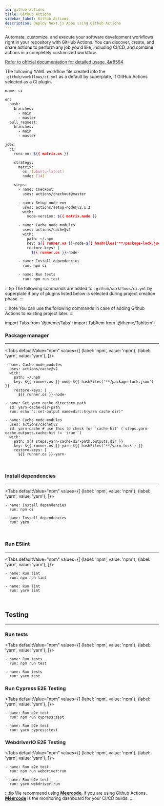 ```yaml
---
id: github-actions
title: Github Actions
sidebar_label: Github Actions
description: Deploy Next.js Apps using Github Actions
---
```





Automate, customize, and execute your software development workflows right in your repository with GitHub Actions. You can discover, create, and share actions to perform any job you'd like, including CI/CD, and combine actions in a completely customized workflow.

[Refer to official documentation for detailed usage. &#8594](https://docs.github.com/en/actions)

The following YAML workflow file created into the `.github/workflows/ci.yml` as a default by superplate, if GitHub Actions selected as a CI plugin.

```bash title=".github/workflows/ci.yml"
name: ci

on:
  push:
    branches:
      - main
      - master
  pull_request:
    branches:
      - main
      - master

jobs:
  ci:
    runs-on: ${{ matrix.os }}

    strategy:
      matrix:
        os: [ubuntu-latest]
        node: [14]

    steps:
      - name: Checkout
        uses: actions/checkout@master

      - name: Setup node env
        uses: actions/setup-node@v2.1.2
        with:
          node-version: ${{ matrix.node }}

      - name: Cache node_modules
        uses: actions/cache@v2
        with:
          path: ~/.npm
          key: ${{ runner.os }}-node-${{ hashFiles('**/package-lock.json') }}
          restore-keys: |
            ${{ runner.os }}-node-

      - name: Install dependencies
        run: npm ci

      - name: Run tests
        run: npm run test

```
:::tip
The following commands are added to `.github/workflows/ci.yml` by superplate if any of plugins listed below is selected during project creation phase.
:::

:::note
You can use the following commands in case of adding Github Actions to existing project later.
:::


import Tabs from '@theme/Tabs';
import TabItem from '@theme/TabItem';


### Package manager  
---

<Tabs
  defaultValue="npm"
  values={[
    {label: 'npm', value: 'npm'},
    {label: 'yarn', value: 'yarn'},
  ]}>
  <TabItem value="npm">

``` 
- name: Cache node_modules
  uses: actions/cache@v2
  with:
    path: ~/.npm
    key: ${{ runner.os }}-node-${{ hashFiles('**/package-lock.json') }}
    restore-keys: |
      ${{ runner.os }}-node-
```
  </TabItem>
  <TabItem value="yarn">

```
- name: Get yarn cache directory path 
  id: yarn-cache-dir-path
  run: echo "::set-output name=dir::$(yarn cache dir)"

- name: Cache node_modules
  uses: actions/cache@v2
  id: yarn-cache # use this to check for `cache-hit` (`steps.yarn-cache.outputs.cache-hit != 'true'`)
  with:
    path: ${{ steps.yarn-cache-dir-path.outputs.dir }}
    key: ${{ runner.os }}-yarn-${{ hashFiles('**/yarn.lock') }}
    restore-keys: |
      ${{ runner.os }}-yarn-
```            
  </TabItem>
</Tabs>

<br/>


### Install dependencies  
---

<Tabs
  defaultValue="npm"
  values={[
    {label: 'npm', value: 'npm'},
    {label: 'yarn', value: 'yarn'},
  ]}>
  <TabItem value="npm">

```
- name: Install dependencies 
  run: npm ci
```
  </TabItem>
  <TabItem value="yarn">

```
- name: Install dependencies 
  run: yarn
```            
  </TabItem>
</Tabs>

<br/>

### Run ESlint
---

<Tabs
  defaultValue="npm"
  values={[
    {label: 'npm', value: 'npm'},
    {label: 'yarn', value: 'yarn'},
  ]}>
  <TabItem value="npm">

```
- name: Run lint
  run: npm run lint
```
  </TabItem>
  <TabItem value="yarn">

```
- name: Run lint
  run: yarn lint
```            
  </TabItem>
</Tabs>

<br/>

## Testing
---


### Run tests
<Tabs
  defaultValue="npm"
  values={[
    {label: 'npm', value: 'npm'},
    {label: 'yarn', value: 'yarn'},
  ]}>
  <TabItem value="npm">

```
- name: Run tests
  run: npm run test
```
  </TabItem>
  <TabItem value="yarn">

```
- name: Run tests
  run: yarn test
```            
  </TabItem>
</Tabs>

### Run Cypress E2E Testing
<Tabs
  defaultValue="npm"
  values={[
    {label: 'npm', value: 'npm'},
    {label: 'yarn', value: 'yarn'},
  ]}>
  <TabItem value="npm">

```
- name: Run e2e test
  run: npm run cypress:test
```
  </TabItem>
  <TabItem value="yarn">

```
- name: Run e2e test
  run: yarn cypress:test
```            
  </TabItem>
</Tabs>


### WebdriverIO E2E Testing
<Tabs
  defaultValue="npm"
  values={[
    {label: 'npm', value: 'npm'},
    {label: 'yarn', value: 'yarn'},
  ]}>
  <TabItem value="npm">

```
- name: Run e2e test
  run: npm run webdriver:run
```
  </TabItem>
  <TabItem value="yarn">

```
- name: Run e2e test
  run: yarn webdriver:run
```            
  </TabItem>
</Tabs>

:::tip
We recommend using **[Meercode](https://meercode.io)**, if you are using Github Actions. **[Meercode](https://meercode.io)** is the monitoring dashboard for your CI/CD builds.
:::

